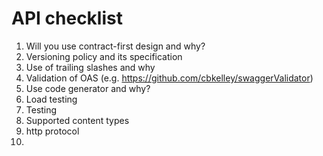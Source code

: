 # API checklist
1. Will you use contract-first design and why?
1. Versioning policy and its specification
1. Use of trailing slashes and why
1. Validation of OAS (e.g. https://github.com/cbkelley/swaggerValidator)
1. Use code generator and why?
1. Load testing
1. Testing
1. Supported content types
1. http protocol
1. 
